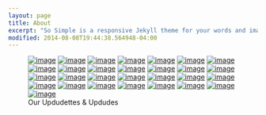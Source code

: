 ```yaml
---
layout: page
title: About
excerpt: "So Simple is a responsive Jekyll theme for your words and images."
modified: 2014-08-08T19:44:38.564948-04:00
---
```

<figure class="fith">
	<a href="http://twitter.com/UpdayDevs" title="Alex"><img src="https://github.com/AncaTodirica.png" alt="image"></a>
	<a href="http://twitter.com/UpdayDevs" title="Anca"><img src="https://github.com/AnnaKarpiuk.png" alt="image"></a>
	<a href="http://twitter.com/UpdayDevs" title="Benni"><img src="https://github.com/benjaminbrandt.png" alt="image"></a>
  <a href="http://twitter.com/UpdayDevs" title="Benni"><img src="https://github.com/chris146.png" alt="image"></a>
	<a href="http://twitter.com/UpdayDevs" title="Dennis"><img src="https://github.com/deloeb.png" alt="image"></a>
	<a href="http://twitter.com/UpdayDevs" title="Roman"><img src="https://github.com/fatroom.png" alt="image"></a>
	<a href="http://twitter.com/UpdayDevs" title="Federico"><img src="https://github.com/fedestylah.png" alt="image"></a>
	<a href="http://twitter.com/UpdayDevs" title="Florina"><img src="https://github.com/florina-muntenescu.png" alt="image"></a>
	<a href="http://twitter.com/UpdayDevs" title="Henning"><img src="https://github.com/gaffa.png" alt="image"></a>
	<a href="http://twitter.com/UpdayDevs" title="Harry"><img src="https://github.com/HarryDeal.png" alt="image"></a>
	<a href="http://twitter.com/UpdayDevs" title="Pawel"><img src="https://github.com/jaggernod.png" alt="image"></a>
	<a href="http://twitter.com/UpdayDevs" title="Johannes"><img src="https://github.com/johannesbraun.png" alt="image"></a>
	<a href="http://twitter.com/UpdayDevs" title="Tomek"><img src="https://github.com/tomaszpolanski.png" alt="image"></a>
	<a href="http://twitter.com/UpdayDevs" title="Alex"><img src="https://github.com/joker54.png" alt="image"></a>
	<a href="http://twitter.com/UpdayDevs" title="Josiane"><img src="https://github.com/jomilanez.png" alt="image"></a>
	<a href="http://twitter.com/UpdayDevs" title="Jona"><img src="https://github.com/jonadinges.png" alt="image"></a>
	<a href="http://twitter.com/UpdayDevs" title="Kavya"><img src="https://github.com/kavyaShreeHS.png" alt="image"></a>
	<a href="http://twitter.com/UpdayDevs" title="Andi"><img src="https://github.com/krnki.png" alt="image"></a>
	<a href="http://twitter.com/UpdayDevs" title="Tomasz"><img src="https://github.com/ktomek.png" alt="image"></a>
	<a href="http://twitter.com/UpdayDevs" title="Lennard"><img src="https://github.com/lenn4rd.png" alt="image"></a>
	<a href="http://twitter.com/UpdayDevs" title="Lucia"><img src="https://github.com/luciapayo.png" alt="image"></a>
	<a href="http://twitter.com/UpdayDevs" title="Maciej"><img src="https://github.com/maciejwalkowiak.png" alt="image"></a>
	<a href="http://twitter.com/UpdayDevs" title="Maria"><img src="https://github.com/mfernandezpajares.png" alt="image"></a>
	<a href="http://twitter.com/UpdayDevs" title="Tino"><img src="https://github.com/noacktino.png" alt="image"></a>
	<a href="http://twitter.com/UpdayDevs" title="Pablo"><img src="https://github.com/pabloqc.png" alt="image"></a>
	<a href="http://twitter.com/UpdayDevs" title="Peter"><img src="https://github.com/peter-tackage.png" alt="image"></a>
	<a href="http://twitter.com/UpdayDevs" title="Peter"><img src="https://github.com/pkrauss-asideas.png" alt="image"></a>
	<a href="http://twitter.com/UpdayDevs" title="Robert"><img src="https://github.com/rbordo.png" alt="image"></a>
	<a href="http://twitter.com/UpdayDevs" title="Artur"><img src="https://github.com/sevos.png" alt="image"></a>
  <figcaption>Our Updudettes & Updudes</figcaption>
</figure>
